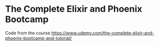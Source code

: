 # The Complete Elixir and Phoenix Bootcamp

Code from the course https://www.udemy.com/the-complete-elixir-and-phoenix-bootcamp-and-tutorial/
